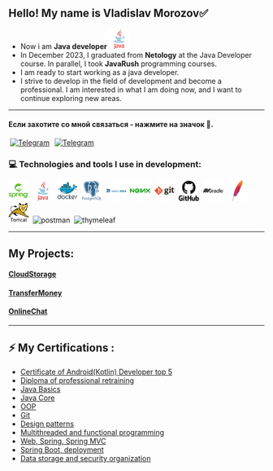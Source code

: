 ## Hello! My name is **Vladislav Morozov✅** 

-  Now i am **Java developer** <img src="https://github.com/devicons/devicon/blob/master/icons/java/java-original-wordmark.svg" title="Java" alt="Java" width="40" height="40"/>&nbsp;
-  In December 2023, I graduated from **Netology** at the Java Developer course.  In parallel, I took **JavaRush** programming courses.
-  I am ready to start working as a java developer.
-  I strive to develop in the field of development and become a professional. I am interested in what I am doing now, and I want to continue exploring new areas.

---
#### Если захотите со мной связаться - нажмите на значок 💬. 

[<image alt="Telegram" width="40" hspace="3" src="https://github.com/alfa-prime/alfa-prime/blob/main/img/telegram.svg"/>](https://t.me/Sam1549)
[<image alt="Telegram" width="40" hspace="3" src="https://www.svgrepo.com/show/484995/email-part-2.svg"/>](mailto:sam1549@yandex.ru)

  ### 💻 Technologies and tools I use in development:
<div>
  <img src="https://github.com/devicons/devicon/blob/master/icons/spring/spring-original-wordmark.svg" title="spring" alt="spring" width="40" height="40"/>&nbsp
  <img src="https://github.com/devicons/devicon/blob/master/icons/java/java-original-wordmark.svg" title="java" alt="java" width="40" height="40"/>&nbsp
  <img src="https://github.com/devicons/devicon/blob/master/icons/docker/docker-original-wordmark.svg" title="docker" alt="docker" width="40" height="40"/>&nbsp
  <img src="https://github.com/devicons/devicon/blob/master/icons/postgresql/postgresql-plain-wordmark.svg" title="postgresql" alt="postgresql" width="40" height="40"/>&nbsp
  <img src="https://github.com/devicons/devicon/blob/master/icons/intellij/intellij-original-wordmark.svg" title="intellij IDEA" alt="intellij IDEA" width="40" height="40"/>&nbsp
  <img src="https://github.com/devicons/devicon/blob/master/icons/nginx/nginx-original.svg" title="nginx" alt="nginx" width="40" height="40"/>&nbsp
  <img src="https://github.com/devicons/devicon/blob/master/icons/git/git-original-wordmark.svg" title="Git" **alt="Git" width="40" height="40"/>&nbsp;
  <img src="https://github.com/devicons/devicon/blob/master/icons/github/github-original-wordmark.svg" title="github" alt="github" width="40" height="40"/>&nbsp
  <img src="https://github.com/devicons/devicon/blob/master/icons/gradle/gradle-plain-wordmark.svg" title="gradle" alt="gradle" width="40" height="40"/>&nbsp;
  <img src="https://github.com/devicons/devicon/blob/master/icons/apache/apache-original.svg" title="Apache maven" alt="Apache maven" width="40" height="40"/>&nbsp;
  <img src="https://github.com/devicons/devicon/blob/master/icons/tomcat/tomcat-original-wordmark.svg" title="tomcat" alt="tomcat" width="40" height="40"/>&nbsp;
  <img src="https://www.svgrepo.com/show/354202/postman-icon.svg" title="postman" alt="postman" width="40" height="40"/>&nbsp;
  <img src="https://www.thymeleaf.org/images/thymeleaf.png" title="Thymeleaf" alt="thymeleaf" width="40" height="40"/>&nbsp;
 </div>

---
## My Projects:
#### [CloudStorage](https://github.com/Sam1549/NetologyDiplom)
#### [TransferMoney](https://github.com/Sam1549/MoneyTransfer)
#### [OnlineChat](https://github.com/Sam1549/Chat)


---
##  ⚡  My Certifications :
* [Certificate of Android(Kotlin) Developer top 5](https://github.com/Sam1549/Certificates/blob/main/SM003.jpeg)
* [Diploma of professional retraining](https://github.com/Sam1549/Certificates/blob/main/IMG_20240111_173931.jpg)
* [Java Basics](https://github.com/Sam1549/Certificates/blob/main/Java%20basic.pdf)
* [Java Core](https://github.com/Sam1549/Certificates/blob/main/Java%20Core.pdf)
* [OOP](https://github.com/Sam1549/Certificates/blob/main/OOP.pdf)
* [Git](https://github.com/Sam1549/Certificates/blob/main/GIT%20basic.pdf)
* [Design patterns](https://github.com/Sam1549/Certificates/blob/main/Patterns.pdf)
* [Multithreaded and functional programming](https://github.com/Sam1549/Certificates/blob/main/Java%20multireading.pdf)
* [Web, Spring, Spring MVC](https://github.com/Sam1549/Certificates/blob/main/Web%2C%20Spring%20%26%20Spring%20MVC.pdf)
* [Spring Boot, deployment](https://github.com/Sam1549/Certificates/blob/main/Spring%20Boot.pdf)
* [Data storage and security organization](https://github.com/Sam1549/Certificates/blob/main/Data%20storage%20and%20security%20organization.pdf)
